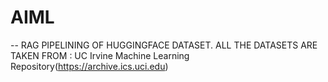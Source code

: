 # AIML
-- RAG PIPELINING OF HUGGINGFACE DATASET.
ALL THE DATASETS ARE TAKEN FROM : UC Irvine Machine Learning Repository(https://archive.ics.uci.edu)
